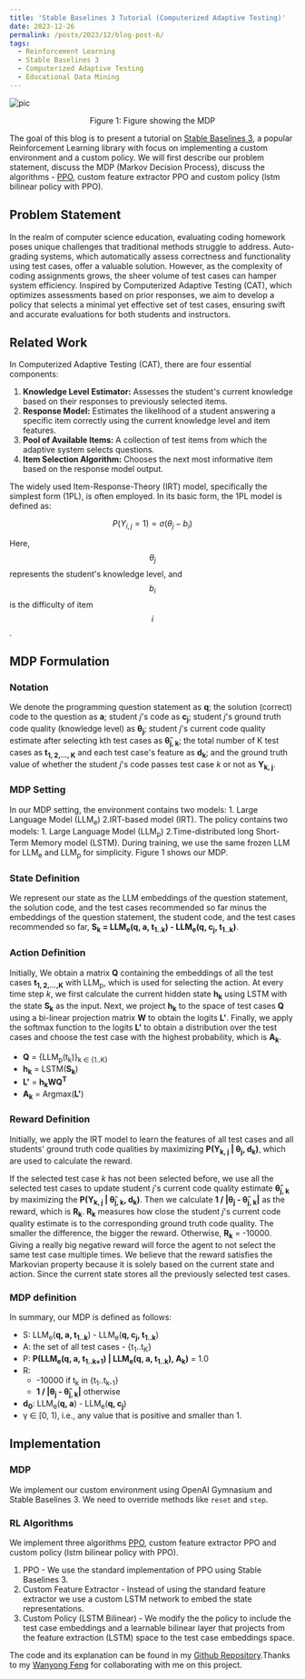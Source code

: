```yaml
---
title: 'Stable Baselines 3 Tutorial (Computerized Adaptive Testing)'
date: 2023-12-26
permalink: /posts/2023/12/blog-post-6/
tags:
  - Reinforcement Learning
  - Stable Baselines 3
  - Computerized Adaptive Testing 
  - Educational Data Mining 
---
```


![pic](https://github.com/Nish-19/SB3-tutorial/assets/41947720/cc050964-5e21-43a2-8a14-a13654b68d6d)

<figcaption style="text-align: center;">Figure 1: Figure showing the MDP</figcaption>

The goal of this blog is to present a tutorial on [Stable Baselines 3](https://stable-baselines3.readthedocs.io/en/master/), a popular Reinforcement Learning library with focus on implementing a custom environment and a custom policy. We will first describe our problem statement, discuss the MDP (Markov Decision Process), discuss the algorithms - [PPO](https://openai.com/research/openai-baselines-ppo), custom feature extractor PPO and custom policy (lstm bilinear policy with PPO). 

## Problem Statement 

In the realm of computer science education, evaluating coding homework poses unique challenges that traditional methods struggle to address. Auto-grading systems, which automatically assess correctness and functionality using test cases, offer a valuable solution. However, as the complexity of coding assignments grows, the sheer volume of test cases can hamper system efficiency. Inspired by Computerized Adaptive Testing (CAT), which optimizes assessments based on prior responses, we aim to develop a policy that selects a minimal yet effective set of test cases, ensuring swift and accurate evaluations for both students and instructors.

## Related Work

In Computerized Adaptive Testing (CAT), there are four essential components:

1. **Knowledge Level Estimator:** Assesses the student's current knowledge based on their responses to previously selected items.
2. **Response Model:** Estimates the likelihood of a student answering a specific item correctly using the current knowledge level and item features.
3. **Pool of Available Items:** A collection of test items from which the adaptive system selects questions.
4. **Item Selection Algorithm:** Chooses the next most informative item based on the response model output.

The widely used Item-Response-Theory (IRT) model, specifically the simplest form (1PL), is often employed. In its basic form, the 1PL model is defined as:

$$ P(Y_{i, j} = 1) = \sigma(\theta_j - b_i) $$

Here, $$\theta_j$$ represents the student's knowledge level, and $$b_i$$  is the difficulty of item $$i$$.


## MDP Formulation

### Notation
We denote the programming question statement as **q**; the solution (correct) code to the question as **a**; student *j*'s code as **c<sub>j</sub>**; student *j*'s ground truth code quality (knowledge level) as **θ<sub>j</sub>**; student *j*'s current code quality estimate after selecting kth test cases as **θ̂<sub>j, k</sub>**; the total number of K test cases as **t<sub>1, 2,..., K</sub>** and each test case's feature as **d<sub>k</sub>**; and the ground truth value of whether the student *j*'s code passes test case *k* or not as **Y<sub>k, j</sub>**.

### MDP Setting
In our MDP setting, the environment contains two models: 1. Large Language Model (LLM<sub>e</sub>) 2.IRT-based model (IRT). The policy contains two models: 1. Large Language Model (LLM<sub>p</sub>) 2.Time-distributed long Short-Term Memory model (LSTM). During training, we use the same frozen LLM for LLM<sub>e</sub> and LLM<sub>p</sub> for simplicity. Figure 1 shows our MDP. 

### State Definition
We represent our state as the LLM embeddings of the question statement, the solution code, and the test cases recommended so far minus the embeddings of the question statement, the student code, and the test cases recommended so far, **S<sub>k</sub> = LLM<sub>e</sub>(q, a, t<sub>1..k</sub>) - LLM<sub>e</sub>(q, c<sub>j</sub>, t<sub>1..k</sub>)**.

### Action Definition
Initially, We obtain a matrix **Q** containing the embeddings of all the test cases **t<sub>1, 2,...,K</sub>** with LLM<sub>p</sub>, which is used for selecting the action. At every time step *k*, we first calculate the current hidden state **h<sub>k</sub>** using LSTM with the state **S<sub>k</sub>** as the input. Next, we project **h<sub>k</sub>** to the space of test cases **Q** using a bi-linear projection matrix **W** to obtain the logits **L'**. Finally, we apply the softmax function to the logits **L'** to obtain a distribution over the test cases and choose the test case with the highest probability, which is **A<sub>k</sub>**.

- **Q** = {LLM<sub>p</sub>(t<sub>k</sub>)}<sub>k ∈ {1..K}</sub>
- **h<sub>k</sub>** = LSTM(**S<sub>k</sub>**)
- **L'** = **h<sub>k</sub>WQ<sup>T</sup>**
- **A<sub>k</sub>** = Argmax(**L'**)

### Reward Definition
Initially, we apply the IRT model to learn the features of all test cases and all students' ground truth code qualities by maximizing **P(Y<sub>k, j</sub> \| θ<sub>j</sub>, d<sub>k</sub>)**, which are used to calculate the reward.

If the selected test case *k* has not been selected before, we use all the selected test cases to update student *j*'s current code quality estimate **θ̂<sub>j, k</sub>** by maximizing the **P(Y<sub>k, j</sub> \| θ̂<sub>j, k</sub>, d<sub>k</sub>)**. Then we calculate **1 / \|θ<sub>j</sub> - θ̂<sub>j, k</sub>\|** as the reward, which is **R<sub>k</sub>**. **R<sub>k</sub>** measures how close the student *j*'s current code quality estimate is to the corresponding ground truth code quality. The smaller the difference, the bigger the reward. Otherwise, **R<sub>k</sub>** = -10000. Giving a really big negative reward will force the agent to not select the same test case multiple times. We believe that the reward satisfies the Markovian property because it is solely based on the current state and action. Since the current state stores all the previously selected test cases.

### MDP definition
In summary, our MDP is defined as follows:

- S: LLM<sub>e</sub>(**q, a, t<sub>1..k</sub>**) - LLM<sub>e</sub>(**q, c<sub>j</sub>, t<sub>1..k</sub>**)
- A: the set of all test cases - {t<sub>1</sub>..t<sub>K</sub>}
- P: **P(LLM<sub>e</sub>(q, a, t<sub>1..k+1</sub>) \| LLM<sub>e</sub>(q, a, t<sub>1..k</sub>), A<sub>k</sub>)** = 1.0
- R:
    - -10000 if t<sub>k</sub> in {t<sub>1</sub>..t<sub>k-1</sub>}
    - **1 / \|θ<sub>j</sub> - θ̂<sub>j, k</sub>\|** otherwise
- **d<sub>0</sub>**: LLM<sub>e</sub>(**q, a**) - LLM<sub>e</sub>(**q, c<sub>j</sub>**)
- γ ∈ [0, 1), i.e., any value that is positive and smaller than 1.

## Implementation 

### MDP 
We implement our custom environment using OpenAI Gymnasium and Stable Baselines 3. We need to override methods like ```reset``` and ```step```. 


### RL Algorithms

We implement three algorithms [PPO](https://openai.com/research/openai-baselines-ppo), custom feature extractor PPO and custom policy (lstm bilinear policy with PPO). 

1. PPO - We use the standard implementation of PPO using Stable Baselines 3. 
2. Custom Feature Extractor - Instead of using the standard feature extractor we use a custom LSTM network to embed the state representations. 
3. Custom Policy (LSTM Bilinear) - We modify the the policy to include the test case embeddings and a learnable bilinear layer that projects from the feature extraction (LSTM) space to the test case embeddings space. 

The code and its explanation can be found in my [Github Repository](https://github.com/Nish-19/SB3-tutorial/tree/main).Thanks to my [Wanyong Feng](https://overbridge-wanyong.github.io/) for collaborating with me on this project. 